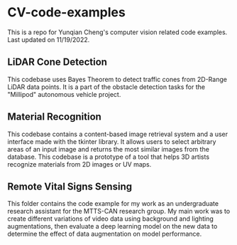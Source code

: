 # CV-code-examples
This is a repo for Yunqian Cheng's computer vision related code examples. Last updated on 11/19/2022.

## LiDAR Cone Detection
This codebase uses Bayes Theorem to detect traffic cones from 2D-Range LiDAR data points. It is a part of the obstacle detection tasks for the "Millipod" autonomous vehicle project.

## Material Recognition 
This codebase contains a content-based image retrieval system and a user interface made with the tkinter library. It allows users to select arbitrary areas of an input image and returns the most similar images from the database. This codebase is a prototype of a tool that helps 3D artists recognize materials from 2D images or UV maps.

## Remote Vital Signs Sensing
This folder contains the code example for my work as an undergraduate research assistant for the MTTS-CAN research group. My main work was to create different variations of video data using background and lighting augmentations, then evaluate a deep learning model on the new data to determine the effect of data augmentation on model performance.
